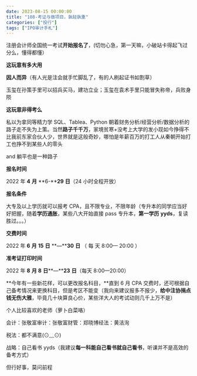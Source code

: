 ```yaml
---
date: 2023-08-15 00:00:00
title: "108-考证与做项目，孰轻孰重"
categories: ["投行"]
tags: ["IPO审计手札"]
---
```

注册会计师全国统一考试**开始报名了**，(切勿心急，第一天嘛，小破站卡得起飞过分么，懂得都懂）

**这玩意有多大用**

**因人而异**（有人光是注会就手忙脚乱了，有的人刷起证书如割草）

玉玺在孙策手里可以招兵买马，建功立业；玉玺在袁术手里只能冒失称帝，兵败身陨

**这玩意非得考么**

私以为拿同等精力学 SQL、Tablea、Python 朝着财务分析/经营分析/数据分析的路子走不失为上策。当然**路子千千万**，家境贫寒+没考上大学的发小现如今挣得不比我前东家合伙人少，世界就是这般奇妙，哪怕是年薪百万的打工人从秦朝开始打工也挣不到某些人的零头

and 躺平也是一种路子

**报名时间**

  

2022 年 **4** **月** **6-****29** **日**（24 小时全程开放）

**报名条件**

大专及以上学历就可以报考 CPA，且不限专业，不限年龄（专升本的同学应当好好把握，随着**学历通胀**，某些八大开始直接 pass 专升本，**第一学历** **yyds**，复读胜过。。。）

**交费时间**

2022 年 **6** **月** **15** **日** **—****30** **日** （ 每 天 8:00— 20:00 ）

**准考证打印时间**

2022 年 **8** **月** **8** **日****—****23** **日**（每天 8:00—20:00）

**今年有一些新花样，可以更改报名科目，**直到 6 月 CPA 交费时，还可根据自己备考情况来更换科目，但是考区不能变（我向来建议报多不报少，**给中注协捐点钱无伤大雅**，毕竟几十块算良心价，某些洋大人的考试动则几千上万不是）

个人比较喜欢的老师（萝卜白菜咯）

  

会计：张敬富审计：张敬富财管：郑晓博经法：黄洁洵

税法：都不满意(⊙﹏⊙)

战略：自己看书 yyds（我建议**每一科能自己看书就自己看书**，听课并不是高效的备考方式）

但行好事，莫问前程